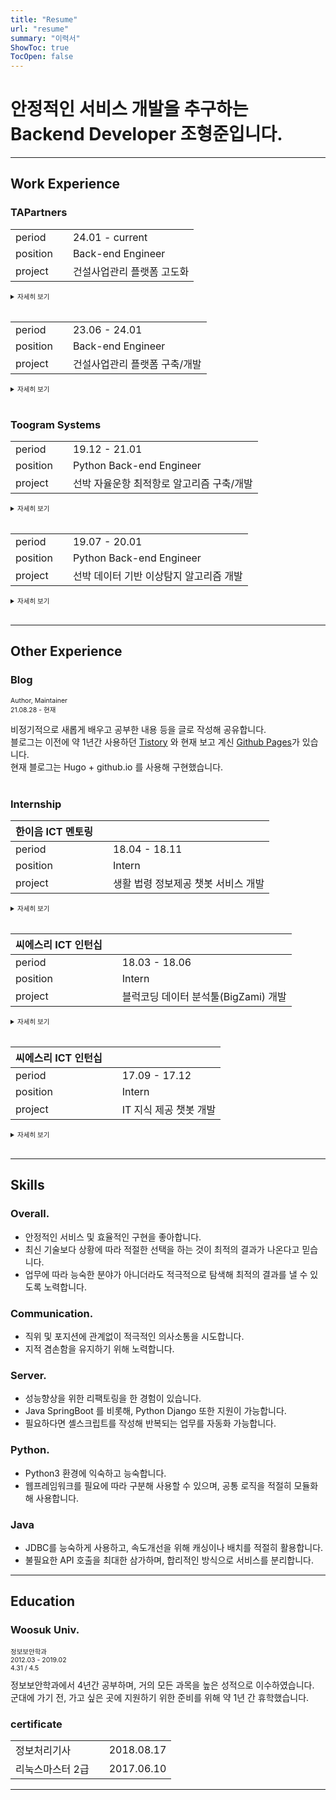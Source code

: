 ```yaml
---
title: "Resume"
url: "resume"
summary: "이력서"
ShowToc: true
TocOpen: false
---
```


# 안정적인 서비스 개발을 추구하는 <br> Backend Developer 조형준입니다.

---

## Work Experience

<!-- company start -->

### TAPartners

<!-- project start -->

|          |     |                            |
| -------- | --- | -------------------------- |
| period   |     | 24.01 - current            |
| position |     | Back-end Engineer          |
| project  |     | 건설사업관리 플랫폼 고도화 |

<details>
<summary style="font-size:75%;">자세히 보기</summary><br>

- **건설사업관리 플랫폼 고도화**
  - 기획 중

- **Tech Stack** 
  - Vue3 
  - Java 
  - Oracle SQL
</details><br>

<!-- project end -->

|          |     |                                |
| -------- | --- | -----------------------------  |
| period   |     | 23.06 - 24.01                  |
| position |     | Back-end Engineer              |
| project  |     | 건설사업관리 플랫폼 구축/개발         |

<details>
<summary style="font-size:75%;">자세히 보기</summary><br>

- **건설사업관리 플랫폼 구축/개발**
  - Restful API 작성
  - 다국어 처리를 위한 Oracle Function 생성 및 Query 작성
  - 대용량 Excel Read & Upload 처리 개발
  - Spring JDBC Batch 적용
    > 약 80% 이상의 업로드 속도 개선
  - 공사 관련 청구/정산 프로세스 개발

- **Tech Stack** 
  - Vue3 
  - Java 
  - Oracle SQL
  - SAX Library
  - POI Excel Library

</details><br>


### Toogram Systems

|          |     |                                |
| -------- | --- | -----------------------------  |
| period   |     | 19.12 - 21.01                  |
| position |     | Python Back-end Engineer              |
| project  |     | 선박 자율운항 최적항로 알고리즘 구축/개발         |

<details>
<summary style="font-size:75%;">자세히 보기</summary><br>

- **선박 자율운항 최적항로 알고리즘 구축/개발**
  - 선박 데이터 전처리 및 가공
  - 선박 운항 데이터 전처리 및 가공
  - 선박 운항 항로 렌더링 처리
  - 그래프 탐색 알고리즘 기반 자율운항 항로 계산

- **Tech Stack** 
  - Django
  - PostgreSQl
  - Ubuntu
  - Python3
  - JavaScript

</details><br>

|          |     |                                |
| -------- | --- | -----------------------------  |
| period   |     | 19.07 - 20.01                  |
| position |     | Python Back-end Engineer              |
| project  |     | 선박 데이터 기반 이상탐지 알고리즘 개발 |

<details>
<summary style="font-size:75%;">자세히 보기</summary><br>

- **선박 데이터 기반 이상탐지 알고리즘 개발**
  - 선박 데이터 전처리
  - 마할라노비스 다구찌 기반 이상탐지 알고리즘 개발
  - 선박 데이터 시각화 개발
  - JS 기반 데이터 차트 오픈소스 라이브러리 적용 및 테스트

- **Tech Stack** 
  - Django
  - PostgreSQl
  - Ubuntu
  - Python3
  - JavaScript

</details><br>

---

## Other Experience

### Blog
<p style="font-size: 75%;">Author, Maintainer<br>21.08.28 - 현재</p>

비정기적으로 새롭게 배우고 공부한 내용 등을 글로 작성해 공유합니다.  
블로그는 이전에 약 1년간 사용하던 [Tistory][1] 와 현재 보고 계신 [Github Pages][2]가 있습니다.  
현재 블로그는 Hugo + github.io 를 사용해 구현했습니다.
<br><br>

### Internship

| 한이음 ICT 멘토링 |     |                                |
| -------- | --- | -----------------------------  |
| period   |     | 18.04 - 18.11                  |
| position |     | Intern             |
| project  |     | 생활 법령 정보제공 챗봇 서비스 개발    |

<details>
<summary style="font-size:75%;">자세히 보기</summary><br>

- **생활 법령 정보제공 챗봇 서비스 개발**
  - Soap API 를 사용해 공공데이터포털 크롤링
  - 자연어 처리에 사용할 형태소 분석기를 시스템에 import
  - 자연어 처리 Seq2Seq 연구 및 적용 테스트
  - 카카오톡 챗봇 서비스 API 연결 및 테스트

- **Tech Stack** 
  - Python
  - Django
  - Soap API
  - MySQL
  - Linux (Ubuntu)

</details><br>

| 씨에스리 ICT 인턴십 |     |                                |
| -------- | --- | -----------------------------  |
| period   |     | 18.03 - 18.06                  |
| position |     | Intern             |
| project  |     | 블럭코딩 데이터 분석툴(BigZami) 개발    |

<details>
<summary style="font-size:75%;">자세히 보기</summary><br>

- **블럭코딩 데이터 분석툴(BigZami) 개발**
  - Nexacro Flatform 기반 컴포넌트 개발 및 연결
  - SpringBoot 기반 Back-end 환경 구성
  - R - Java 언어 연동 및 Nexacro Flatform 연동 테스트
  - Plotly 오픈소스 라이브러리 적용 테스트

- **Tech Stack** 
  - Nexacro Flatform
  - Java
  - Spring Boot
  - OpenSource Library

</details><br>

| 씨에스리 ICT 인턴십 | | |
| -------- | --- | -----------------------------  |
| period   |     | 17.09 - 17.12|
| position |     | Intern |
| project  |     | IT 지식 제공 챗봇 개발 |

<details>
<summary style="font-size:75%;">자세히 보기</summary><br>

- **IT 지식 제공 챗봇 개발**
  - Django 기반 개발 서버 환경구축
  - 카카오톡 챗봇 서버와 Restful API 연동
  - 형태소 분석기 테스트 및 사용자 전용 단어 사전 구축
  - 자연어 처리 방법 연구 및 분석

- **Tech Stack** 
  - Django
  - Python2
  - Ubuntu
  - MySQL
  - Rest API

</details><br>

---

## Skills

### Overall.
- 안정적인 서비스 및 효율적인 구현을 좋아합니다.
- 최신 기술보다 상황에 따라 적절한 선택을 하는 것이 최적의 결과가 나온다고 믿습니다.
- 업무에 따라 능숙한 분야가 아니더라도 적극적으로 탐색해 최적의 결과를 낼 수 있도록 노력합니다.

### Communication.
- 직위 및 포지션에 관계없이 적극적인 의사소통을 시도합니다.
- 지적 겸손함을 유지하기 위해 노력합니다.

### Server.
- 성능향상을 위한 리팩토링을 한 경험이 있습니다.
- Java SpringBoot 를 비롯해, Python Django 또한 지원이 가능합니다.
- 필요하다면 셸스크립트를 작성해 반복되는 업무를 자동화 가능합니다.

### Python.
- Python3 환경에 익숙하고 능숙합니다.
- 웹프레임워크를 필요에 따라 구분해 사용할 수 있으며, 공통 로직을 적절히 모듈화해 사용합니다.

### Java
- JDBC를 능숙하게 사용하고, 속도개선을 위해 캐싱이나 배치를 적절히 활용합니다.
- 불필요한 API 호출을 최대한 삼가하며, 합리적인 방식으로 서비스를 분리합니다.

---

## Education

### Woosuk Univ.
<p style="font-size: 75%;">정보보안학과<br>2012.03 - 2019.02<br>4.31 / 4.5</p>
정보보안학과에서 4년간 공부하며, 거의 모든 과목을 높은 성적으로 이수하였습니다.<br>
군대에 가기 전, 가고 싶은 곳에 지원하기 위한 준비를 위해 약 1년 간 휴학했습니다.

### certificate
|  |     |                                |
| -------- | --- | -----------------------------  |
| 정보처리기사   |     | 2018.08.17                 |
| 리눅스마스터 2급 |     | 2017.06.10             |

---

[1]: https://dreamtreeits.tistory.com/
[2]: https://github.com/Jxun-h/jxun-h.github.io/